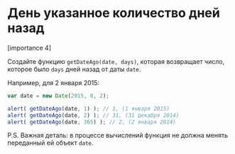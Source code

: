 # День указанное количество дней назад

[importance 4]

Создайте функцию `getDateAgo(date, days)`, которая возвращает число, которое было `days` дней назад от даты `date`.

Например, для 2 января 2015:

```js
var date = new Date(2015, 0, 2);

alert( getDateAgo(date, 1) ); // 1, (1 января 2015)
alert( getDateAgo(date, 2) ); // 31, (31 декабря 2014)
alert( getDateAgo(date, 365) ); // 2, (2 января 2014)
```

P.S. Важная деталь: в процессе вычислений функция не должна менять переданный ей объект `date`. 
